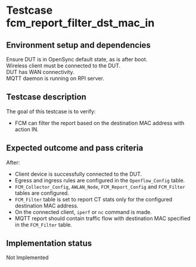 # Testcase fcm_report_filter_dst_mac_in

## Environment setup and dependencies

Ensure DUT is in OpenSync default state, as is after boot.\
Wireless client must be connected to the DUT.\
DUT has WAN connectivity.\
MQTT daemon is running on RPI server.

## Testcase description

The goal of this testcase is to verify:

- FCM can filter the report based on the destination MAC address with action
  IN.

## Expected outcome and pass criteria

After:

- Client device is successfully connected to the DUT.
- Egress and ingress rules are configured in the `Openflow_Config` table.
- `FCM_Collector_Config`, `AWLAN_Node`, `FCM_Report_Config` and `FCM_Filter`
  tables are configured.
- `FCM_Filter` table is set to report CT stats only for the configured
  destination MAC address.
- On the connected client, `iperf` or `nc` command is made.
- MQTT report should contain traffic flow with destination MAC specified in the
  `FCM_Filter` table.

## Implementation status

Not Implemented
